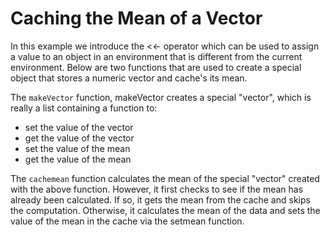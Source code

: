 # Caching the Mean of a Vector

In this example we introduce the <<- operator which can be used to assign a value to an object in an environment that is different from the current environment. Below are two functions that are used to create a special object that stores a numeric vector and cache's its mean.

The `makeVector` function, makeVector creates a special "vector", which is really a list containing a function to:

* set the value of the vector
* get the value of the vector
* set the value of the mean
* get the value of the mean

The `cachemean` function calculates the mean of the special "vector" created with the above function. However, it first checks to see if the mean has already been calculated. If so, it gets the mean from the cache and skips the computation. Otherwise, it calculates the mean of the data and sets the value of the mean in the cache via the setmean function.

